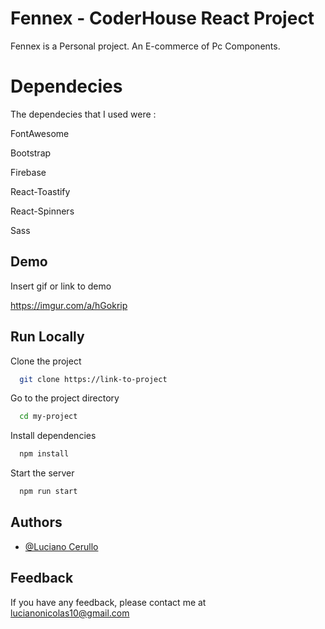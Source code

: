 # Fennex - CoderHouse React Project

Fennex is a Personal project. An E-commerce of Pc Components.

# Dependecies

The dependecies that I used were : 

FontAwesome

Bootstrap

Firebase

React-Toastify

React-Spinners

Sass


## Demo

Insert gif or link to demo

https://imgur.com/a/hGokrip
## Run Locally

Clone the project

```bash
  git clone https://link-to-project
```

Go to the project directory

```bash
  cd my-project
```

Install dependencies

```bash
  npm install
```

Start the server

```bash
  npm run start
```


## Authors

- [@Luciano Cerullo](https://www.github.com/LucianoCerullo77)


## Feedback

If you have any feedback, please contact me at lucianonicolas10@gmail.com


